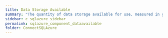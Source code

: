 ```yaml
---
title: Data Storage Available
summary: "The quantity of data storage available for use, measured in gigabytes."
sidebar: c_sqlazure_sidebar
permalink: sqlazure_component_dataavailable
folder: ConnectSQLAzure
---
```

